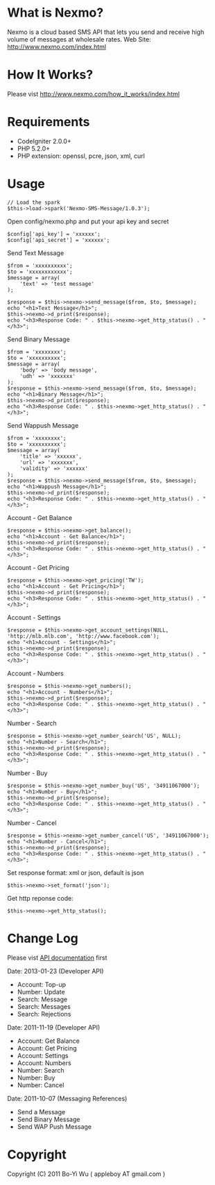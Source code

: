 What is Nexmo?
=======================

Nexmo is a cloud based SMS API that lets you send
and receive high volume of messages at wholesale rates.
Web Site: http://www.nexmo.com/index.html

How It Works?
=======================

Please vist http://www.nexmo.com/how_it_works/index.html

Requirements
=======================

* CodeIgniter 2.0.0+
* PHP 5.2.0+
* PHP extension: openssl, pcre, json, xml, curl

Usage
=======================

    // Load the spark
    $this->load->spark('Nexmo-SMS-Message/1.0.3');

Open config/nexmo.php and put your api key and secret

    $config['api_key'] = 'xxxxxx';
    $config['api_secret'] = 'xxxxxx';

Send Text Message

    $from = 'xxxxxxxxxx';
    $to = 'xxxxxxxxxxxx';
    $message = array(
        'text' => 'test message'
    );

    $response = $this->nexmo->send_message($from, $to, $message);
    echo "<h1>Text Message</h1>";
    $this->nexmo->d_print($response);
    echo "<h3>Response Code: " . $this->nexmo->get_http_status() . "</h3>";

Send Binary Message

    $from = 'xxxxxxxx';
    $to = 'xxxxxxxxxx';
    $message = array(
        'body' => 'body message',
        'udh' => 'xxxxxxx'
    );
    $response = $this->nexmo->send_message($from, $to, $message);
    echo "<h1>Binary Message</h1>";
    $this->nexmo->d_print($response);
    echo "<h3>Response Code: " . $this->nexmo->get_http_status() . "</h3>";

Send Wappush Message

    $from = 'xxxxxxxx';
    $to = 'xxxxxxxxxx';
    $message = array(
        'title' => 'xxxxxx',
        'url' => 'xxxxxxx',
        'validity' => 'xxxxxx'
    );
    $response = $this->nexmo->send_message($from, $to, $message);
    echo "<h1>Wappush Message</h1>";
    $this->nexmo->d_print($response);
    echo "<h3>Response Code: " . $this->nexmo->get_http_status() . "</h3>";

Account - Get Balance

    $response = $this->nexmo->get_balance();
    echo "<h1>Account - Get Balance</h1>";
    $this->nexmo->d_print($response);
    echo "<h3>Response Code: " . $this->nexmo->get_http_status() . "</h3>";

Account - Get Pricing

    $response = $this->nexmo->get_pricing('TW');
    echo "<h1>Account - Get Pricing</h1>";
    $this->nexmo->d_print($response);
    echo "<h3>Response Code: " . $this->nexmo->get_http_status() . "</h3>";

Account - Settings

    $response = $this->nexmo->get_account_settings(NULL, 'http://mlb.mlb.com', 'http://www.facebook.com');
    echo "<h1>Account - Settings</h1>";
    $this->nexmo->d_print($response);
    echo "<h3>Response Code: " . $this->nexmo->get_http_status() . "</h3>";

Account - Numbers

    $response = $this->nexmo->get_numbers();
    echo "<h1>Account - Numbers</h1>";
    $this->nexmo->d_print($response);
    echo "<h3>Response Code: " . $this->nexmo->get_http_status() . "</h3>";

Number - Search

    $response = $this->nexmo->get_number_search('US', NULL);
    echo "<h1>Number - Search</h1>";
    $this->nexmo->d_print($response);
    echo "<h3>Response Code: " . $this->nexmo->get_http_status() . "</h3>";

Number - Buy

    $response = $this->nexmo->get_number_buy('US', '34911067000');
    echo "<h1>Number - Buy</h1>";
    $this->nexmo->d_print($response);
    echo "<h3>Response Code: " . $this->nexmo->get_http_status() . "</h3>";

Number - Cancel

    $response = $this->nexmo->get_number_cancel('US', '34911067000');
    echo "<h1>Number - Cancel</h1>";
    $this->nexmo->d_print($response);
    echo "<h3>Response Code: " . $this->nexmo->get_http_status() . "</h3>";

Set response format: xml or json, default is json

    $this->nexmo->set_format('json');

Get http reponse code:

    $this->nexmo->get_http_status();

Change Log
=======================
Please vist [API documentation](http://nexmo.com/documentation/index.html) first

Date: 2013-01-23 (Developer API)

* Account: Top-up
* Number: Update
* Search: Message
* Search: Messages
* Search: Rejections

Date: 2011-11-19 (Developer API)

* Account: Get Balance
* Account: Get Pricing
* Account: Settings
* Account: Numbers
* Number: Search
* Number: Buy
* Number: Cancel

Date: 2011-10-07 (Messaging References)

* Send a Message
* Send Binary Message
* Send WAP Push Message

Copyright
=======================

Copyright (C) 2011 Bo-Yi Wu ( appleboy AT gmail.com )

